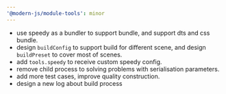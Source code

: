 ```yaml
---
'@modern-js/module-tools': minor
---
```


- use speedy as a bundler to support bundle, and support dts and css bundle.
- design `buildConfig` to support build for different scene, and design `buildPreset` to cover most of scenes.
- add `tools.speedy` to receive custom speedy config.
- remove child process to solving problems with serialisation parameters.
- add more test cases, improve quality construction.
- design a new log about build process
